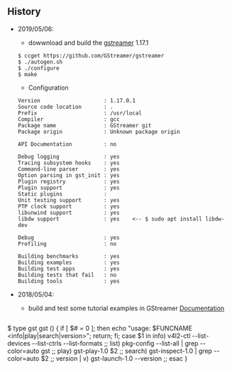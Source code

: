 


## History


* 2019/05/06:
    - dowwnload and build the [gstreamer](https://github.com/GStreamer/gstreamer) 1.17.1
    ```
    $ ccget https://github.com/GStreamer/gstreamer
    $ ./autogen.sh
    $ ./configure
    $ make
    ```
    - Configuration
    ```
	Version                    : 1.17.0.1
	Source code location       : .
	Prefix                     : /usr/local
	Compiler                   : gcc
	Package name               : GStreamer git
	Package origin             : Unknown package origin

	API Documentation          : no

	Debug logging              : yes
	Tracing subsystem hooks    : yes
	Command-line parser        : yes
	Option parsing in gst_init : yes
	Plugin registry            : yes
	Plugin support	           : yes
	Static plugins             : 
	Unit testing support       : yes
	PTP clock support          : yes
	libunwind support          : yes
	libdw support              : yes    <-- $ sudo apt install libdw-dev

	Debug                      : yes
	Profiling                  : no

	Building benchmarks        : yes
	Building examples          : yes
	Building test apps         : yes
	Building tests that fail   : no
	Building tools             : yes
    ```

* 2018/05/04:
    - build and test some tutorial examples in GStreamer [Documentation](https://gstreamer.freedesktop.org/documentation/)
    ```sh
$  type gst
gst ()
{
    if [ $# = 0 ]; then
        echo "usage: $FUNCNAME <info|play|search|version>";
        return;
    fi;
    case $1 in
        info)
            v4l2-ctl --list-devices --list-ctrls --list-formats
        ;;
        list)
            pkg-config --list-all | grep --color=auto gst
        ;;
        play)
            gst-play-1.0 $2
        ;;
        search)
            gst-inspect-1.0 | grep --color=auto $2
        ;;
        version | v)
            gst-launch-1.0 --version
        ;;
    esac
}
```



